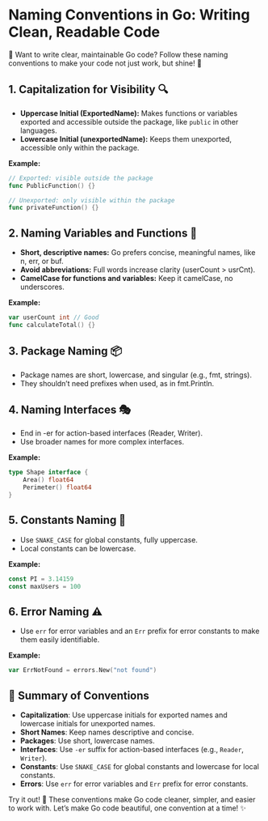 # Naming Conventions in Go: Writing Clean, Readable Code

🚀 Want to write clear, maintainable Go code? Follow these naming conventions to make your code not just work, but shine! 💎

## 1. Capitalization for Visibility 🔍
- **Uppercase Initial (ExportedName):** Makes functions or variables exported and accessible outside the package, like `public` in other languages.
- **Lowercase Initial (unexportedName):** Keeps them unexported, accessible only within the package.

**Example:**

```go
// Exported: visible outside the package
func PublicFunction() {}

// Unexported: only visible within the package
func privateFunction() {}
```

## 2. Naming Variables and Functions 📜
- **Short, descriptive names:** Go prefers concise, meaningful names, like n, err, or buf.
- **Avoid abbreviations:** Full words increase clarity (userCount > usrCnt).
- **CamelCase for functions and variables:** Keep it camelCase, no underscores.

**Example:**

```go
var userCount int // Good
func calculateTotal() {}
```

## 3. Package Naming 📦
- Package names are short, lowercase, and singular (e.g., fmt, strings). 
- They shouldn’t need prefixes when used, as in fmt.Println.


## 4. Naming Interfaces 🎭
- End in -er for action-based interfaces (Reader, Writer).
- Use broader names for more complex interfaces.

**Example:**
```go
type Shape interface {
    Area() float64
    Perimeter() float64
}
```

## 5. Constants Naming 🔢

- Use `SNAKE_CASE` for global constants, fully uppercase.
- Local constants can be lowercase.

**Example:**

```go
const PI = 3.14159
const maxUsers = 100
```

## 6. Error Naming ⚠️

- Use `err` for error variables and an `Err` prefix for error constants to make them easily identifiable.

**Example:**

```go
var ErrNotFound = errors.New("not found")
```


## 📝 Summary of Conventions

- **Capitalization**: Use uppercase initials for exported names and lowercase initials for unexported names.
- **Short Names**: Keep names descriptive and concise.
- **Packages**: Use short, lowercase names.
- **Interfaces**: Use `-er` suffix for action-based interfaces (e.g., `Reader`, `Writer`).
- **Constants**: Use `SNAKE_CASE` for global constants and lowercase for local constants.
- **Errors**: Use `err` for error variables and `Err` prefix for error constants.


Try it out! 🚀 These conventions make Go code cleaner, simpler, and easier to work with. Let’s make Go code beautiful, one convention at a time! ✨